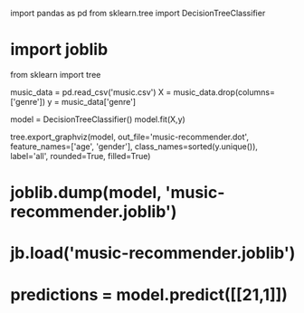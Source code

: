 import pandas as pd
from sklearn.tree import DecisionTreeClassifier
# import joblib 
from sklearn import tree

music_data = pd.read_csv('music.csv')
X = music_data.drop(columns=['genre'])
y = music_data['genre']

model = DecisionTreeClassifier()
model.fit(X,y)

tree.export_graphviz(model, out_file='music-recommender.dot', 
                    feature_names=['age', 'gender'],
                    class_names=sorted(y.unique()),
                    label='all',
                    rounded=True,
                    filled=True)

# joblib.dump(model, 'music-recommender.joblib')
# jb.load('music-recommender.joblib')
            
# predictions = model.predict([[21,1]])
